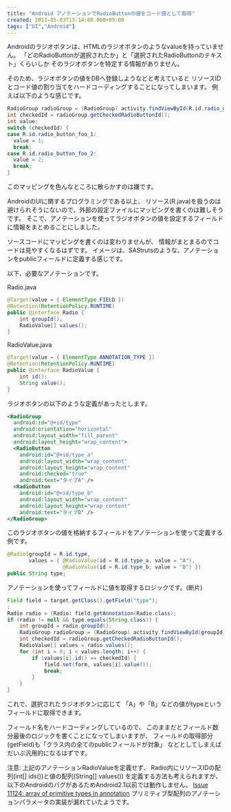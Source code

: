 ```yaml
---
title: "Android アノテーションでRadioButtonの値をコード値として取得"
created: 2011-05-03T13:14:00.000+09:00
tags: ["UI","Android"]
---
```

Androidのラジオボタンは、HTMLのラジオボタンのようなvalueを持っていません。
「どのRadioButtonが選択されたか」と「選択されたRadioButtonのテキスト」くらいしか
そのラジオボタンを特定する情報がありません。

そのため、ラジオボタンの値をDBへ登録しようなどと考えていると
リソースIDとコード値の割り当てをハードコーディングすることになってしまいます。
例えば以下のような感じです。

```java
RadioGroup radioGroup = (RadioGroup) activity.findViewById(R.id.radio_group_foo);
int checkedId = radioGroup.getCheckedRadioButtonId();
int value;
switch (checkedId) {
case R.id.radio_button_foo_1:
  value = 1;
  break;
case R.id.radio_button_foo_2:
  value = 2;
  break;
} 
```

このマッピングを色んなところに散らかすのは嫌です。

AndroidのUIに関するプログラミングである以上、
リソース(R.java)を扱うのは避けられそうにないので、外部の設定ファイルにマッピングを書くのは難しそうです。
そこで、アノテーションを使ってラジオボタンの値を設定するフィールドに情報をまとめることにしました。

ソースコードにマッピングを書くのは変わりませんが、
情報がまとまるのでコードは見やすくなるはずです。
イメージは、SAStrutsのような、アノテーションをpublicフィールドに定義する感じです。

以下、必要なアノテーションです。

Radio.java

```java
@Target(value = { ElementType.FIELD })
@Retention(RetentionPolicy.RUNTIME)
public @interface Radio {
    int groupId();
    RadioValue[] values();
}
```

RadioValue.java

```java
@Target(value = { ElementType.ANNOTATION_TYPE })
@Retention(RetentionPolicy.RUNTIME)
public @interface RadioValue {
    int id();
    String value();
}
```

ラジオボタンの以下のような定義があったとします。

```xml
<RadioGroup
  android:id="@+id/type"
  android:orientation="horizontal"
  android:layout_width="fill_parent"
  android:layout_height="wrap_content">
  <RadioButton
    android:id="@+id/type_a"
    android:layout_width="wrap_content"
    android:layout_height="wrap_content"
    android:checked="true"
    android:text="タイプA" />
  <RadioButton
    android:id="@+id/type_b"
    android:layout_width="wrap_content"
    android:layout_height="wrap_content"
    android:text="タイプB" />
</RadioGroup>
```

このラジオボタンの値を格納するフィールドをアノテーションを使って定義する例です。

```java
@Radio(groupId = R.id.type,
       values = { @RadioValue(id = R.id.type_a, value = "A"),
                  @RadioValue(id = R.id.type_b, value = "B") })
public String type;
```

アノテーションを使ってフィールドに値を取得するロジックです。(断片)

```java
Field field = target.getClass().getField("type");
:
Radio radio = (Radio) field.getAnnotation(Radio.class);
if (radio != null && type.equals(String.class)) {
    int groupId = radio.groupId();
    RadioGroup radioGroup = (RadioGroup) activity.findViewById(groupId);
    int checkedId = radioGroup.getCheckedRadioButtonId();
    RadioValue[] values = radio.values();
    for (int i = 0; i < values.length; i++) {
        if (values[i].id() == checkedId) {
            field.set(form, values[i].value());
            break;
        }
    }
}
```

これで、選択されたラジオボタンに応じて
「A」や「B」などの値がtypeというフィールドに取得できます。

フィールド名をハードコーディングしているので、
このままだとフィールド数分最後のロジックを書くことになってしまいますが、
フィールドの取得部分(getField)も「クラス内の全てのpublicフィールドが対象」
などとしてしまえばだいぶ汎用的になるはずです。

注意:
上記のアノテーションRadioValueを定義せず、
Radio内にリソースIDの配列(int[] ids())と値の配列(String[] values())
を定義する方法も考えられますが、以下のAndroidのバグがあるためAndroid2.1以前では動作しません。
[Issue 11124: array of primitive types in annotation](http://code.google.com/p/android/issues/detail?id=11124)
プリミティブ型配列のアノテーションパラメータの実装が漏れていたようです。
